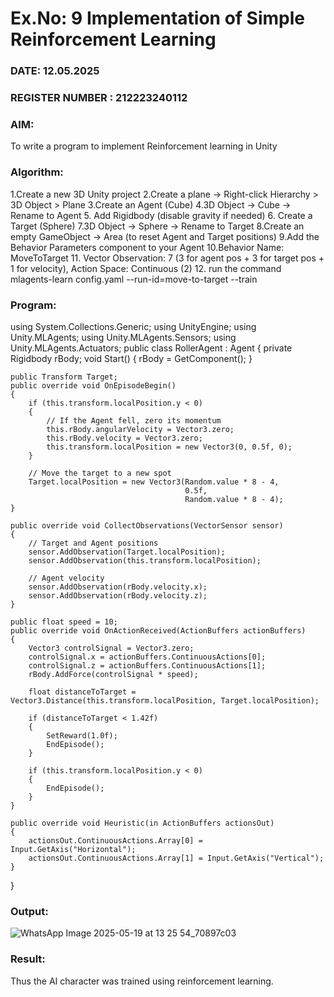 # Ex.No: 9  Implementation of Simple Reinforcement Learning 
### DATE: 12.05.2025                                                                          
### REGISTER NUMBER : 212223240112
### AIM: 
To write a program to implement  Reinforcement learning  in Unity 
### Algorithm:

1.Create a new 3D Unity project
2.Create a plane → Right-click Hierarchy > 3D Object > Plane
3.Create an Agent (Cube)
4.3D Object → Cube → Rename to Agent
5. Add Rigidbody (disable gravity if needed)
6. Create a Target (Sphere)
7.3D Object → Sphere → Rename to Target
8.Create an empty GameObject → Area (to reset Agent and Target positions)
9.Add the Behavior Parameters component to your Agent
10.Behavior Name: MoveToTarget
11. Vector Observation: 7 (3 for agent pos + 3 for target pos + 1 for velocity), 
Action Space: Continuous (2)
12. run the command 
mlagents-learn config.yaml --run-id=move-to-target --train
  
### Program:

using System.Collections.Generic;
using UnityEngine;
using Unity.MLAgents;
using Unity.MLAgents.Sensors;
using Unity.MLAgents.Actuators;
public class RollerAgent : Agent
{
    private Rigidbody rBody;
    void Start()
    {
        rBody = GetComponent<Rigidbody>();
    }

    public Transform Target;
    public override void OnEpisodeBegin()
    {
        if (this.transform.localPosition.y < 0)
        {
            // If the Agent fell, zero its momentum
            this.rBody.angularVelocity = Vector3.zero;
            this.rBody.velocity = Vector3.zero;
            this.transform.localPosition = new Vector3(0, 0.5f, 0);
        }

        // Move the target to a new spot
        Target.localPosition = new Vector3(Random.value * 8 - 4,
                                           0.5f,
                                           Random.value * 8 - 4);
    }

    public override void CollectObservations(VectorSensor sensor)
    {
        // Target and Agent positions
        sensor.AddObservation(Target.localPosition);
        sensor.AddObservation(this.transform.localPosition);

        // Agent velocity
        sensor.AddObservation(rBody.velocity.x);
        sensor.AddObservation(rBody.velocity.z);
    }

    public float speed = 10;
    public override void OnActionReceived(ActionBuffers actionBuffers)
    {
        Vector3 controlSignal = Vector3.zero;
        controlSignal.x = actionBuffers.ContinuousActions[0];
        controlSignal.z = actionBuffers.ContinuousActions[1];
        rBody.AddForce(controlSignal * speed);

        float distanceToTarget = Vector3.Distance(this.transform.localPosition, Target.localPosition);

        if (distanceToTarget < 1.42f)
        {
            SetReward(1.0f);
            EndEpisode();
        }

        if (this.transform.localPosition.y < 0)
        {
            EndEpisode();
        }
    }

    public override void Heuristic(in ActionBuffers actionsOut)
    {
        actionsOut.ContinuousActions.Array[0] = Input.GetAxis("Horizontal");
        actionsOut.ContinuousActions.Array[1] = Input.GetAxis("Vertical");
    }
}

### Output:

![WhatsApp Image 2025-05-19 at 13 25 54_70897c03](https://github.com/user-attachments/assets/a6155c9e-56c0-46cd-8ebb-1d08860e0968)








### Result:
Thus the AI character was trained using reinforcement learning.
